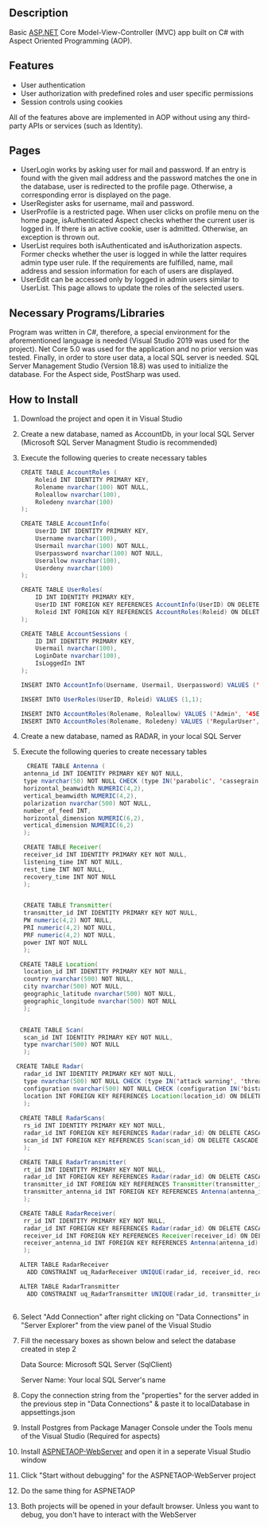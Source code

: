 ﻿## Description

Basic [ASP.NET](http://asp.net/) Core Model-View-Controller (MVC) app built on C# with Aspect Oriented Programming (AOP).

## Features

- User authentication
- User authorization with predefined roles and user specific permissions
- Session controls using cookies

All of the features above are implemented in AOP without using any third-party APIs or services (such as Identity).

## Pages

- UserLogin works by asking user for mail and password. If an entry is found with the given mail address and the password matches the one in the database, user is redirected to the profile page. Otherwise, a corresponding error is displayed on the page.
- UserRegister asks  for username, mail and password.
- UserProfile is a restricted page. When user clicks on profile menu on the home page, isAuthenticated Aspect checks whether the current user is logged in. If there is an active cookie, user is admitted. Otherwise, an exception is thrown out.
- UserList requires both isAuthenticated and isAuthorization aspects. Former checks whether the user is logged in while the latter requires admin type user rule. If the requirements are fulfilled, name, mail address and session information for each of users are displayed.
- UserEdit can be accessed only by logged in admin users similar to UserList. This page allows to update the roles of the selected users. 

## Necessary Programs/Libraries

Program was written in C#, therefore, a special environment for the aforementioned language is needed (Visual Studio 2019 was used for the project). Net Core 5.0 was used for the application and no prior version was tested. Finally, in order to store user data, a local SQL server is needed. SQL Server Management Studio (Version 18.8) was used to initialize the database. For the Aspect side, PostSharp was used. 

## How to Install

1. Download the project and open it in Visual Studio 
2. Create a new database, named as AccountDb, in your local SQL Server (Microsoft SQL Server Managment Studio is recommended)
3. Execute the following queries to create necessary tables

    ```java
    CREATE TABLE AccountRoles (
    	Roleid INT IDENTITY PRIMARY KEY,
    	Rolename nvarchar(100) NOT NULL,
    	Roleallow nvarchar(100), 
    	Roledeny nvarchar(100)
    );

    CREATE TABLE AccountInfo(
    	UserID INT IDENTITY PRIMARY KEY,
    	Username nvarchar(100),
    	Usermail nvarchar(100) NOT NULL, 
    	Userpassword nvarchar(100) NOT NULL,
    	Userallow nvarchar(100),
    	Userdeny nvarchar(100)
    );

    CREATE TABLE UserRoles(
    	ID INT IDENTITY PRIMARY KEY,
    	UserID INT FOREIGN KEY REFERENCES AccountInfo(UserID) ON DELETE CASCADE ON UPDATE CASCADE,
    	Roleid INT FOREIGN KEY REFERENCES AccountRoles(Roleid) ON DELETE CASCADE ON UPDATE CASCADE
    );

    CREATE TABLE AccountSessions (
    	ID INT IDENTITY PRIMARY KEY,
    	Usermail nvarchar(100),
    	LoginDate nvarchar(100),
    	IsLoggedIn INT
    );

    INSERT INTO AccountInfo(Username, Usermail, Userpassword) VALUES ('admin', 'admin@admin.com', 'admin');

    INSERT INTO UserRoles(UserID, Roleid) VALUES (1,1);

    INSERT INTO AccountRoles(Rolename, Roleallow) VALUES ('Admin', '45EADA4A-CFB8-46A9-8DDB-5A1ACCC89D2A');
    INSERT INTO AccountRoles(Rolename, Roledeny) VALUES ('RegularUser', '45EADA4A-CFB8-46A9-8DDB-5A1ACCC89D2A');
    ```

4.  Create a new database, named as RADAR, in your local SQL Server
5. Execute the following queries to create necessary tables
````java
     CREATE TABLE Antenna (
	antenna_id INT IDENTITY PRIMARY KEY NOT NULL,
	type nvarchar(50) NOT NULL CHECK (type IN('parabolic', 'cassegrain', 'phased array')),
	horizontal_beamwidth NUMERIC(4,2),
	vertical_beamwidth NUMERIC(4,2),
	polarization nvarchar(500) NOT NULL,
	number_of_feed INT,
	horizontal_dimension NUMERIC(6,2),
	vertical_dimension NUMERIC(6,2)
    );

    CREATE TABLE Receiver(
	receiver_id INT IDENTITY PRIMARY KEY NOT NULL,
	listening_time INT NOT NULL,
	rest_time INT NOT NULL,
	recovery_time INT NOT NULL
    );


    CREATE TABLE Transmitter(
	transmitter_id INT IDENTITY PRIMARY KEY NOT NULL,
	PW numeric(4,2) NOT NULL,
	PRI numeric(4,2) NOT NULL,
	PRF numeric(4,2) NOT NULL,
	power INT NOT NULL
    );

   CREATE TABLE Location(
	location_id INT IDENTITY PRIMARY KEY NOT NULL,
	country nvarchar(500) NOT NULL,
	city nvarchar(500) NOT NULL,
	geographic_latitude nvarchar(500) NOT NULL,
	geographic_longitude nvarchar(500) NOT NULL
    );


   CREATE TABLE Scan(
	scan_id INT IDENTITY PRIMARY KEY NOT NULL,
	type nvarchar(500) NOT NULL
    );

  CREATE TABLE Radar(
	radar_id INT IDENTITY PRIMARY KEY NOT NULL,
	type nvarchar(500) NOT NULL CHECK (type IN('attack warning', 'threat engagement', 'multiple type')),
	configuration nvarchar(500) NOT NULL CHECK (configuration IN('bistatic', 'continious wave', 'doppler', 'fm-cw', 'monopulse', 'passive', 'planar array', 'pulse doppler')),
	location INT FOREIGN KEY REFERENCES Location(location_id) ON DELETE CASCADE ON UPDATE CASCADE
    );
    
   CREATE TABLE RadarScans(
	rs_id INT IDENTITY PRIMARY KEY NOT NULL,
	radar_id INT FOREIGN KEY REFERENCES Radar(radar_id) ON DELETE CASCADE ON UPDATE CASCADE,
	scan_id INT FOREIGN KEY REFERENCES Scan(scan_id) ON DELETE CASCADE ON UPDATE CASCADE
    );

   CREATE TABLE RadarTransmitter(
	rt_id INT IDENTITY PRIMARY KEY NOT NULL,
	radar_id INT FOREIGN KEY REFERENCES Radar(radar_id) ON DELETE CASCADE ON UPDATE CASCADE,
	transmitter_id INT FOREIGN KEY REFERENCES Transmitter(transmitter_id) ON DELETE CASCADE ON UPDATE CASCADE,
	transmitter_antenna_id INT FOREIGN KEY REFERENCES Antenna(antenna_id) ON DELETE CASCADE ON UPDATE CASCADE,
    );

   CREATE TABLE RadarReceiver(
	rr_id INT IDENTITY PRIMARY KEY NOT NULL,
	radar_id INT FOREIGN KEY REFERENCES Radar(radar_id) ON DELETE CASCADE ON UPDATE CASCADE,
	receiver_id INT FOREIGN KEY REFERENCES Receiver(receiver_id) ON DELETE CASCADE ON UPDATE CASCADE,
	receiver_antenna_id INT FOREIGN KEY REFERENCES Antenna(antenna_id) ON DELETE CASCADE ON UPDATE CASCADE
    );

   ALTER TABLE RadarReceiver
     ADD CONSTRAINT uq_RadarReceiver UNIQUE(radar_id, receiver_id, receiver_antenna_id);

   ALTER TABLE RadarTransmitter
     ADD CONSTRAINT uq_RadarTransmitter UNIQUE(radar_id, transmitter_id, transmitter_antenna_id);
    
````
6. Select "Add Connection" after right clicking on "Data Connections" in "Server Explorer" from the view panel of the Visual Studio 
7. Fill the necessary boxes as shown below and select the database created in step 2

    Data Source: Microsoft SQL Server (SqlClient)

    Server Name: Your local SQL Server's name 

8. Copy the connection string from the "properties" for the server added in the previous step in "Data Connections" & paste it to localDatabase in appsettings.json
9. Install Postgres from Package Manager Console under the Tools menu of the Visual Studio (Required for aspects)
10. Install [ASPNETAOP-WebServer](https://github.com/cenkgokturk/ASPNET-CORE-MVC-WEB-SERVER) and open it in a seperate Visual Studio window 
11. Click "Start without debugging" for the ASPNETAOP-WebServer project
12. Do the same thing for ASPNETAOP
13. Both projects will be opened in your default browser. Unless you want to debug, you don't have to interact with the WebServer
